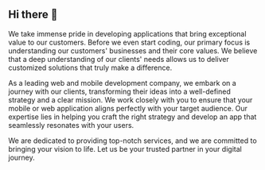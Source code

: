 ## Hi there 👋

We take immense pride in developing applications that bring exceptional value to our customers. Before we even start coding, our primary focus is understanding our customers' businesses and their core values. We believe that a deep understanding of our clients' needs allows us to deliver customized solutions that truly make a difference.

As a leading web and mobile development company, we embark on a journey with our clients, transforming their ideas into a well-defined strategy and a clear mission. We work closely with you to ensure that your mobile or web application aligns perfectly with your target audience. Our expertise lies in helping you craft the right strategy and develop an app that seamlessly resonates with your users.

We are dedicated to providing top-notch services, and we are committed to bringing your vision to life. Let us be your trusted partner in your digital journey.
